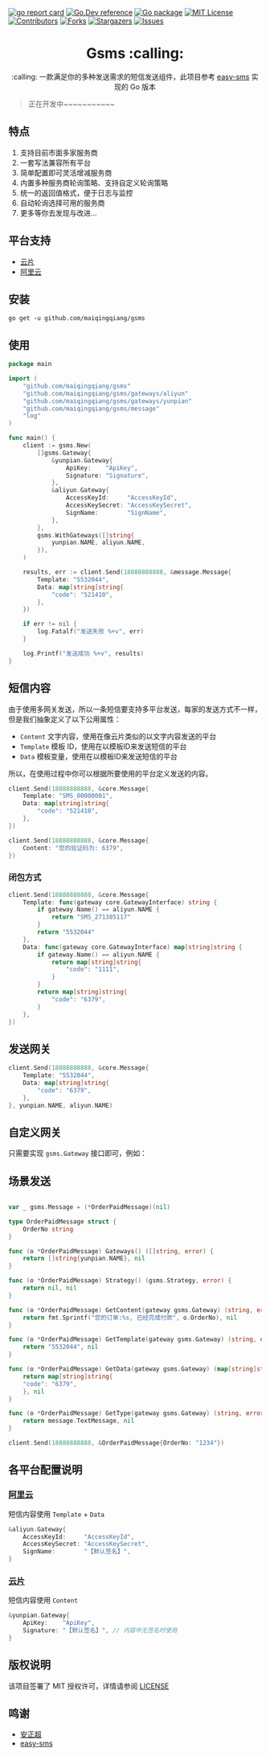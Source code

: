 <a name="readme-top"></a>

<!-- PROJECT SHIELDS -->

[![go report card][go-report-card]][go-report-card-url]
[![Go.Dev reference][go.dev-reference]][go.dev-reference-url]
[![Go package][go-pacakge]][go-pacakge-url]
[![MIT License][license-shield]][license-url]
[![Contributors][contributors-shield]][contributors-url]
[![Forks][forks-shield]][forks-url]
[![Stargazers][stars-shield]][stars-url]
[![Issues][issues-shield]][issues-url]


<h1 align="center">Gsms :calling: </h1>

<p align="center">:calling: 一款满足你的多种发送需求的短信发送组件，此项目参考 <a href="https://github.com/overtrue/easy-sms">easy-sms</a> 实现的 Go 版本 </p>

> 正在开发中~~~~~~~~~~~

## 特点

1. 支持目前市面多家服务商
2. 一套写法兼容所有平台
3. 简单配置即可灵活增减服务商
4. 内置多种服务商轮询策略、支持自定义轮询策略
5. 统一的返回值格式，便于日志与监控
6. 自动轮询选择可用的服务商
7. 更多等你去发现与改进...

## 平台支持

- [云片](https://www.yunpian.com)
- [阿里云](https://www.aliyun.com/)

## 安装

```shell
go get -u github.com/maiqingqiang/gsms
```

## 使用

```go
package main

import (
	"github.com/maiqingqiang/gsms"
	"github.com/maiqingqiang/gsms/gateways/aliyun"
	"github.com/maiqingqiang/gsms/gateways/yunpian"
	"github.com/maiqingqiang/gsms/message"
	"log"
)

func main() {
	client := gsms.New(
		[]gsms.Gateway{
			&yunpian.Gateway{
				ApiKey:    "ApiKey",
				Signature: "Signature",
			},
			&aliyun.Gateway{
				AccessKeyId:     "AccessKeyId",
				AccessKeySecret: "AccessKeySecret",
				SignName:        "SignName",
			},
		},
		gsms.WithGateways([]string{
			yunpian.NAME, aliyun.NAME,
		}),
	)

	results, err := client.Send(18888888888, &message.Message{
		Template: "5532044",
		Data: map[string]string{
			"code": "521410",
		},
	})

	if err != nil {
		log.Fatalf("发送失败 %+v", err)
	}

	log.Printf("发送成功 %+v", results)
}
```

## 短信内容

由于使用多网关发送，所以一条短信要支持多平台发送，每家的发送方式不一样，但是我们抽象定义了以下公用属性：
- `Content` 文字内容，使用在像云片类似的以文字内容发送的平台
- `Template` 模板 ID，使用在以模板ID来发送短信的平台
- `Data`  模板变量，使用在以模板ID来发送短信的平台

所以，在使用过程中你可以根据所要使用的平台定义发送的内容。

```go
client.Send(18888888888, &core.Message{
    Template: "SMS_00000001",
    Data: map[string]string{
        "code": "521410",
    },
})

client.Send(18888888888, &core.Message{
    Content: "您的验证码为: 6379",
})
```

### 闭包方式
```go
client.Send(18888888888, &core.Message{
    Template: func(gateway core.GatewayInterface) string {
        if gateway.Name() == aliyun.NAME {
            return "SMS_271385117"
        }
        return "5532044"
    },
    Data: func(gateway core.GatewayInterface) map[string]string {
        if gateway.Name() == aliyun.NAME {
            return map[string]string{
                "code": "1111",
            }
        }
        return map[string]string{
            "code": "6379",
        }
    },
})
```

## 发送网关
```go
client.Send(18888888888, &core.Message{
    Template: "5532044",
    Data: map[string]string{
        "code": "6379",
    },
}, yunpian.NAME, aliyun.NAME)
```

## 自定义网关

只需要实现 `gsms.Gateway` 接口即可，例如：

## 场景发送

```go

var _ gsms.Message = (*OrderPaidMessage)(nil)

type OrderPaidMessage struct {
    OrderNo string
}

func (o *OrderPaidMessage) Gateways() ([]string, error) {
    return []string{yunpian.NAME}, nil
}

func (o *OrderPaidMessage) Strategy() (gsms.Strategy, error) {
    return nil, nil
}

func (o *OrderPaidMessage) GetContent(gateway gsms.Gateway) (string, error) {
    return fmt.Sprintf("您的订单:%s, 已经完成付款", o.OrderNo), nil
}

func (o *OrderPaidMessage) GetTemplate(gateway gsms.Gateway) (string, error) {
    return "5532044", nil
}

func (o *OrderPaidMessage) GetData(gateway gsms.Gateway) (map[string]string, error) {
    return map[string]string{
    "code": "6379",
    }, nil
}

func (o *OrderPaidMessage) GetType(gateway gsms.Gateway) (string, error) {
    return message.TextMessage, nil
}

client.Send(18888888888, &OrderPaidMessage{OrderNo: "1234"})

```

## 各平台配置说明

### [阿里云](https://www.aliyun.com/)

短信内容使用 `Template` + `Data`

```go
&aliyun.Gateway{
    AccessKeyId:     "AccessKeyId",
    AccessKeySecret: "AccessKeySecret",
    SignName:        "【默认签名】",
}
```

### [云片](https://www.yunpian.com)

短信内容使用 `Content`

```go
&yunpian.Gateway{
    ApiKey:    "ApiKey",
    Signature: "【默认签名】", // 内容中无签名时使用
}
```

## 版权说明

该项目签署了 MIT 授权许可，详情请参阅 [LICENSE](LICENSE)

## 鸣谢

- [安正超](https://github.com/overtrue)
- [easy-sms](https://github.com/overtrue/easy-sms)

<!-- MARKDOWN LINKS & IMAGES -->

[contributors-shield]: https://img.shields.io/github/contributors/maiqingqiang/Gsms.svg
[contributors-url]: https://github.com/maiqingqiang/Gsms/graphs/contributors
[forks-shield]: https://img.shields.io/github/forks/maiqingqiang/Gsms.svg
[forks-url]: https://github.com/maiqingqiang/Gsms/network/members
[stars-shield]: https://img.shields.io/github/stars/maiqingqiang/Gsms.svg
[stars-url]: https://github.com/maiqingqiang/Gsms/stargazers
[issues-shield]: https://img.shields.io/github/issues/maiqingqiang/Gsms.svg
[issues-url]: https://github.com/maiqingqiang/Gsms/issues
[license-shield]: https://img.shields.io/github/license/maiqingqiang/Gsms.svg
[license-url]: https://github.com/maiqingqiang/Gsms/blob/main/LICENSE
[go-report-card]: https://goreportcard.com/badge/github.com/maiqingqiang/Gsms
[go-report-card-url]: https://goreportcard.com/report/github.com/maiqingqiang/Gsms
[go.dev-reference]: https://img.shields.io/badge/go.dev-reference-blue?logo=go&logoColor=white
[go.dev-reference-url]: https://pkg.go.dev/github.com/maiqingqiang/gsms?tab=doc
[go-pacakge]: https://github.com/maiqingqiang/Gsms/actions/workflows/test.yml/badge.svg?branch=main
[go-pacakge-url]: https://github.com/maiqingqiang/Gsms/actions/workflows/test.yml